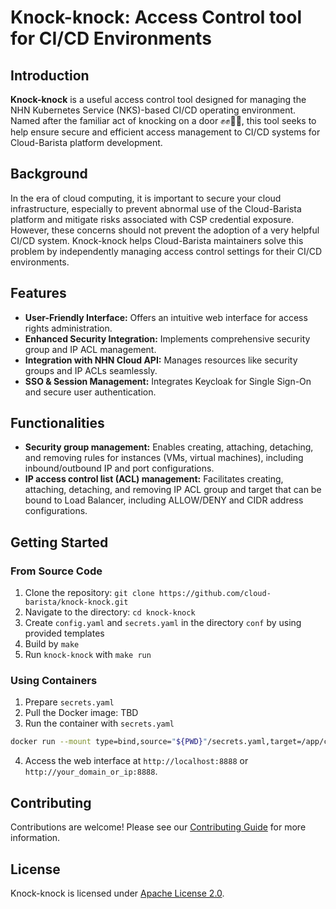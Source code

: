 # Knock-knock: Access Control tool for CI/CD Environments

## Introduction
**Knock-knock** is a useful access control tool
designed for managing the NHN Kubernetes Service (NKS)-based CI/CD operating environment.
Named after the familiar act of knocking on a door :fist::fist::door::sweat_smile:,
this tool seeks to help ensure secure and efficient access management to CI/CD systems
for Cloud-Barista platform development.

## Background
In the era of cloud computing, it is important to secure your cloud infrastructure,
especially to prevent abnormal use of the Cloud-Barista platform and
mitigate risks associated with CSP credential exposure.
However, these concerns should not prevent the adoption of a very helpful CI/CD system.
Knock-knock helps Cloud-Barista maintainers solve this problem
by independently managing access control settings for their CI/CD environments.

## Features
- **User-Friendly Interface:** Offers an intuitive web interface for access rights administration.
- **Enhanced Security Integration:** Implements comprehensive security group and IP ACL management.
- **Integration with NHN Cloud API:** Manages resources like security groups and IP ACLs seamlessly.
- **SSO & Session Management:** Integrates Keycloak for Single Sign-On and secure user authentication.

## Functionalities
- **Security group management:** Enables creating, attaching, detaching, and removing rules for instances (VMs, virtual machines),
including inbound/outbound IP and port configurations.
- **IP access control list (ACL) management:** Facilitates creating, attaching, detaching, and removing IP ACL group and target
that can be bound to Load Balancer, including ALLOW/DENY and CIDR address configurations.

## Getting Started
### From Source Code
1. Clone the repository: `git clone https://github.com/cloud-barista/knock-knock.git`
2. Navigate to the directory: `cd knock-knock`
3. Create `config.yaml` and `secrets.yaml` in the directory `conf` by using provided templates
4. Build by `make`
5. Run `knock-knock` with `make run`

### Using Containers
1. Prepare `secrets.yaml`
2. Pull the Docker image: TBD
3. Run the container with `secrets.yaml`
```bash
docker run --mount type=bind,source="${PWD}"/secrets.yaml,target=/app/conf/ -p 8888:8888 -p 8056:8056 container_image
```
4. Access the web interface at `http://localhost:8888` or `http://your_domain_or_ip:8888`.

## Contributing
Contributions are welcome! Please see our [Contributing Guide](https://github.com/cloud-barista/docs/blob/master/CONTRIBUTING.md) for more information.

## License
Knock-knock is licensed under [Apache License 2.0](https://github.com/cloud-barista/docs/blob/master/LICENSE).
